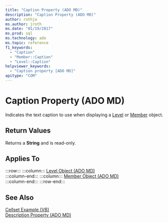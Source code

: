 ```yaml
---
title: "Caption Property (ADO MD)"
description: "Caption Property (ADO MD)"
author: rothja
ms.author: jroth
ms.date: "01/19/2017"
ms.prod: sql
ms.technology: ado
ms.topic: reference
f1_keywords:
  - "Caption"
  - "Member::Caption"
  - "Level::Caption"
helpviewer_keywords:
  - "Caption property [ADO MD]"
apitype: "COM"
---
```

# Caption Property (ADO MD)
Indicates the text caption to use when displaying a [Level](./level-object-ado-md.md) or [Member](./member-object-ado-md.md) object.  
  
## Return Values  
 Returns a **String** and is read-only.  
  
## Applies To  

:::row:::
    :::column:::
        [Level Object (ADO MD)](./level-object-ado-md.md)  
    :::column-end:::
    :::column:::
        [Member Object (ADO MD)](./member-object-ado-md.md)  
    :::column-end:::
:::row-end:::

## See Also  
 [Cellset Example (VB)](./cellset-example-vb.md)   
 [Description Property (ADO MD)](./description-property-ado-md.md)
